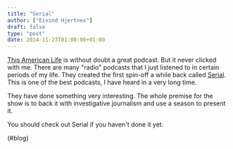 ```yaml
---
title: "Serial"
author: ["Eivind Hjertnes"]
draft: false
type: "post"
date: 2014-11-23T01:00:00+01:00
---
```


[This American Life](http://www.thisamericanlife.org) is without doubt
a great podcast. But it never clicked with me. There are many "radio"
podcasts that I just listened to in certain periods of my life. They
created the first spin-off a while back called
[Serial](http://serialpodcast.org). This is one of the best podcasts,
I have heard in a very long time.

They have done something very interesting. The whole premise for the
show is to back it with investigative journalism and use a season to
present it.

You should check out Serial if you haven't done it yet.

(#blog)
